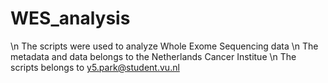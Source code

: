 # WES_analysis
\n
The scripts were used to analyze Whole Exome Sequencing data
\n
The metadata and data belongs to the Netherlands Cancer Institue
\n
The scripts belongs to y5.park@student.vu.nl
